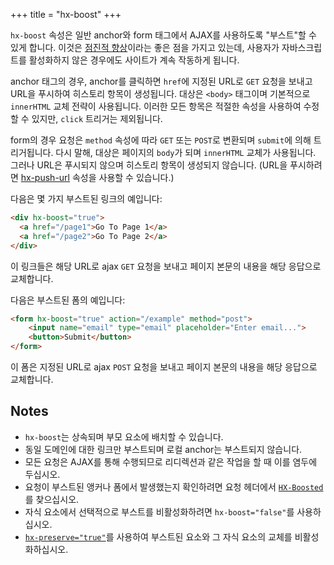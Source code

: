 +++
title = "hx-boost"
+++

`hx-boost` 속성은 일반 anchor와 form 태그에서 AJAX를 사용하도록 "부스트"할 수 있게 합니다. 
이것은 [점진적 향상](https://en.wikipedia.org/wiki/Progressive_enhancement)이라는 좋은 점을 가지고 있는데, 사용자가 자바스크립트를 활성화하지 않은 경우에도 사이트가 계속 작동하게 됩니다.

anchor 태그의 경우, anchor를 클릭하면 `href`에 지정된 URL로 `GET` 요청을 보내고 URL을 푸시하여 히스토리 항목이 생성됩니다. 
대상은 `<body>` 태그이며 기본적으로 `innerHTML` 교체 전략이 사용됩니다. 이러한 모든 항목은 적절한 속성을 사용하여 수정할 수 있지만, `click` 트리거는 제외됩니다.

form의 경우 요청은 `method` 속성에 따라 `GET` 또는 `POST`로 변환되며 `submit`에 의해 트리거됩니다. 
다시 말해, 대상은 페이지의 `body`가 되며 `innerHTML` 교체가 사용됩니다. 
그러나 URL은 푸시되지 않으며 히스토리 항목이 생성되지 않습니다. (URL을 푸시하려면 [hx-push-url](@/attributes/hx-push-url.md) 속성을 사용할 수 있습니다.)

다음은 몇 가지 부스트된 링크의 예입니다:

```html
<div hx-boost="true">
  <a href="/page1">Go To Page 1</a>
  <a href="/page2">Go To Page 2</a>
</div>
```

이 링크들은 해당 URL로 ajax `GET` 요청을 보내고 페이지 본문의 내용을 해당 응답으로 교체합니다.

다음은 부스트된 폼의 예입니다:

```html
<form hx-boost="true" action="/example" method="post">
    <input name="email" type="email" placeholder="Enter email...">
    <button>Submit</button>
</form>
```

이 폼은 지정된 URL로 ajax `POST` 요청을 보내고 페이지 본문의 내용을 해당 응답으로 교체합니다.

## Notes

* `hx-boost`는 상속되며 부모 요소에 배치할 수 있습니다.
* 동일 도메인에 대한 링크만 부스트되며 로컬 anchor는 부스트되지 않습니다.
* 모든 요청은 AJAX를 통해 수행되므로 리디렉션과 같은 작업을 할 때 이를 염두에 두십시오.
* 요청이 부스트된 앵커나 폼에서 발생했는지 확인하려면 요청 헤더에서 [`HX-Boosted`](@/reference.md#request_headers)를 찾으십시오.
* 자식 요소에서 선택적으로 부스트를 비활성화하려면 `hx-boost="false"`를 사용하십시오.
* [`hx-preserve="true"`](@/attributes/hx-preserve.md)를 사용하여 부스트된 요소와 그 자식 요소의 교체를 비활성화하십시오.
